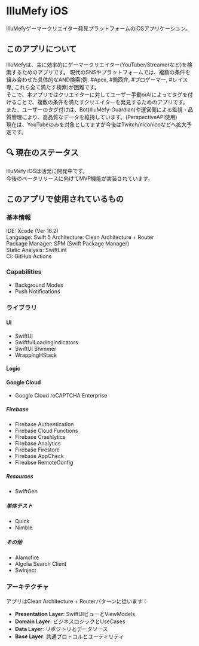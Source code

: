 # IlluMefy iOS

IlluMefyゲーマークリエイター発見プラットフォームのiOSアプリケーション。

## このアプリについて
IlluMefyは、主に効率的にゲーマークリエイター(YouTuber/Streamerなど)を検索するためのアプリです。
現代のSNSやプラットフォームでは、複数の条件を組み合わせた具体的なAND検索(例. #Apex, #関西弁, #プロゲーマー, #レイス専, これら全て満たす検索)が困難です。  
そこで、本アプリではクリエイターに対してユーザー手動orAIによってタグを付けることで、複数の条件を満たすクリエイターを発見するためのアプリです。
また、ユーザーのタグ付けは、Bot(IlluMefy-Guardian)や運営側による監視・品質管理により、高品質なデータを維持しています。(PerspectiveAPI使用)  
現在は、YouTubeのみを対象としてますが今後はTwitch/niconicoなどへ拡大予定です。

## 🔍 現在のステータス
IlluMefy iOSは活発に開発中です。  
今後のベータリリースに向けてMVP機能が実装されています。

## このアプリで使用されているもの
### 基本情報
IDE: Xcode (Ver 16.2)  
Language: Swift 5
Architecture: Clean Architecture + Router  
Package Manager: SPM (Swift Package Manager)  
Static Analysis: SwiftLint  
CI: GitHub Actions

### Capabilities
* Background Modes
* Push Notifications

### ライブラリ
#### UI
* SwiftUI
* SwiftfulLoadingIndicators
* SwiftUI Shimmer
* WrappingHStack

#### Logic
#### Google Cloud
* Google Cloud reCAPTCHA Enterprise

##### Firebase
* Firebase Authentication
* Firebase Cloud Functions
* Firebase Crashlytics
* Firebase Analytics
* Firebase Firestore
* Firebase AppCheck
* Fireabse RemoteConfig

##### Resources
* SwiftGen

##### 単体テスト
* Quick
* Nimble

##### その他
* Alamofire
* Algolia Search Client
* Swinject

### アーキテクチャ
アプリはClean Architecture + Routerパターンに従います：
- **Presentation Layer**: SwiftUIビューとViewModels
- **Domain Layer**: ビジネスロジックとUseCases  
- **Data Layer**: リポジトリとデータソース
- **Base Layer**: 共通プロトコルとユーティリティ